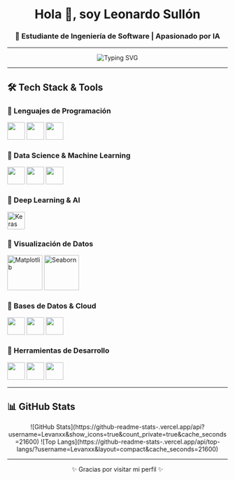 <!-- Encabezado -->
<h1 align="center">Hola 👋, soy Leonardo Sullón</h1>
<h3 align="center">🤖 Estudiante de Ingeniería de Software | Apasionado por IA</h3>

---

<!-- Animación typing -->
<p align="center">
  <img src="https://readme-typing-svg.herokuapp.com?size=20&duration=3000&color=FF0000&center=true&vCenter=true&width=750&lines=🧠+Explorando+sobre+Ciencia+de+Datos;🚀+Creando+modelos+predictivos;📊+Analizando+datos+y+visualizando+información" alt="Typing SVG">
</p>

---

## 🛠 Tech Stack & Tools  

### 🔹 Lenguajes de Programación
<p align="left">
  <img src="https://cdn.jsdelivr.net/gh/devicons/devicon/icons/python/python-original.svg" width="40" />
  <img src="https://cdn.jsdelivr.net/gh/devicons/devicon/icons/r/r-original.svg" width="40" />
  <img src="https://cdn.jsdelivr.net/gh/devicons/devicon/icons/javascript/javascript-original.svg" width="40" />
</p>

### 🔹 Data Science & Machine Learning
<p align="left">
  <img src="https://cdn.jsdelivr.net/gh/devicons/devicon/icons/numpy/numpy-original.svg" width="40"/>
  <img src="https://cdn.jsdelivr.net/gh/devicons/devicon/icons/pandas/pandas-original.svg" width="40"/>
  <img src="https://raw.githubusercontent.com/scikit-learn/scikit-learn/main/doc/logos/scikit-learn-logo-notext.png" width="40"/>
</p>

### 🔹 Deep Learning & AI
<p align="left">
  <img src="https://avatars.githubusercontent.com/u/15658638?s=200&v=4" width="40" title="Keras"/>
</p>

### 🔹 Visualización de Datos
<p align="left">
  <img src="https://matplotlib.org/_static/logo2_compressed.svg" width="80" title="Matplotlib"/>
  <img src="https://seaborn.pydata.org/_static/logo-wide-lightbg.svg" width="80" title="Seaborn"/>
</p>

### 🔹 Bases de Datos & Cloud
<p align="left">
  <img src="https://cdn.jsdelivr.net/gh/devicons/devicon/icons/mysql/mysql-original.svg" width="40"/>
  <img src="https://cdn.jsdelivr.net/gh/devicons/devicon/icons/sqlite/sqlite-original.svg" width="40"/>
  <img src="https://cdn.jsdelivr.net/gh/devicons/devicon/icons/firebase/firebase-plain.svg" width="40"/>
</p>

### 🔹 Herramientas de Desarrollo
<p align="left">
  <img src="https://cdn.jsdelivr.net/gh/devicons/devicon/icons/git/git-original.svg" width="40"/>
  <img src="https://cdn.jsdelivr.net/gh/devicons/devicon/icons/github/github-original.svg" width="40"/>
  <img src="https://cdn.jsdelivr.net/gh/devicons/devicon/icons/vscode/vscode-original.svg" width="40"/>
</p>

---

## 📊 GitHub Stats  

<p align="center">
  ![GitHub Stats](https://github-readme-stats-<tu-proyecto>.vercel.app/api?username=Levanxx&show_icons=true&count_private=true&cache_seconds=21600)
  ![Top Langs](https://github-readme-stats-<tu-proyecto>.vercel.app/api/top-langs/?username=Levanxx&layout=compact&cache_seconds=21600)
</p>

---

<p align="center">✨ Gracias por visitar mi perfil ✨</p>
